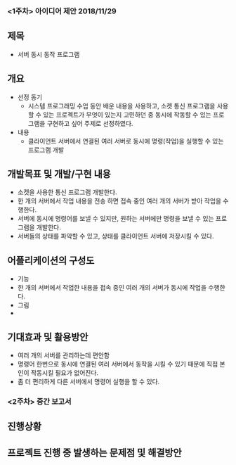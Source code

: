 ### <1주차> 아이디어 제안 2018/11/29
## 제목
- 서버 동시 동작 프로그램

## 개요
- 선정 동기 
  - 시스템 프로그래밍 수업 동안 배운 내용을 사용하고, 소켓 통신 프로그램을 사용할 수 있는 프로젝트가 무엇이 있는지 고민하던 중 동시에 작동할 수 있는      프로그램을 구현하고 싶어 주제로 선정하였다.
- 내용
  - 클라이언트 서버에서 연결된 여러 서버로 동시에 명령(작업)을 실행할 수 있는 프로그램 개발
  
## 개발목표 및 개발/구현 내용
- 소켓을 사용한 통신 프로그램 개발한다.
- 한 개의 서버에서 작업 내용을 전송 하면 접속 중인 여러 개의 서버가 받아 작업을 수행한다.
- 서버에 동시에 명령어를 보낼 수 있지만, 원하는 서버에만 명령을 보낼 수 있는 프로그램을 개발한다. 
- 서버들의 상태를 파악할 수 있고, 상태를 클라이언트 서버에 저장시킬 수 있다.
 

## 어플리케이션의 구성도
- 기능
 - 한 개의 서버에서 작업한 내용을 접속 중인 여러 개의 서버가 동시에 작업을 수행한다.
- 그림
 -

## 기대효과 및 활용방안
 - 여러 개의 서버를 관리하는데 편안함
 - 명령어 한번으로 동시에 연결된 여러 서버에서 동작을 시킬 수 있기 때문에 직접 본인이 작동시킬 필요가 없어진다.
 - 좀 더 편리하게 다른 서버에서 명령어 실행을 할 수 있다.
 
### <2주차> 중간 보고서
## 진행상황

## 프로젝트 진행 중 발생하는 문제점 및 해결방안

